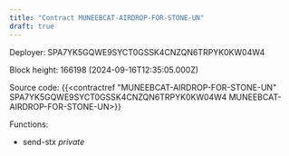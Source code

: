 ```yaml
---
title: "Contract MUNEEBCAT-AIRDROP-FOR-STONE-UN"
draft: true
---
```

Deployer: SPA7YK5GQWE9SYCT0GSSK4CNZQN6TRPYK0KW04W4


 



Block height: 166198 (2024-09-16T12:35:05.000Z)

Source code: {{<contractref "MUNEEBCAT-AIRDROP-FOR-STONE-UN" SPA7YK5GQWE9SYCT0GSSK4CNZQN6TRPYK0KW04W4 MUNEEBCAT-AIRDROP-FOR-STONE-UN>}}

Functions:

* send-stx _private_
